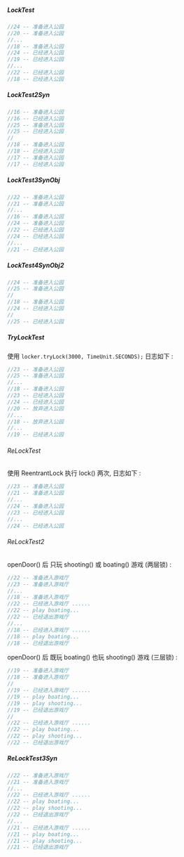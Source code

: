 
##### LockTest

```java
//24 -- 准备进入公园
//20 -- 准备进入公园
//...
//18 -- 准备进入公园
//24 -- 已经进入公园
//19 -- 已经进入公园
//...
//22 -- 已经进入公园
//18 -- 已经进入公园
```

##### LockTest2Syn

```java
//16 -- 准备进入公园
//16 -- 已经进入公园
//25 -- 准备进入公园
//25 -- 已经进入公园
//
//18 -- 准备进入公园
//18 -- 已经进入公园
//17 -- 准备进入公园
//17 -- 已经进入公园
```

##### LockTest3SynObj

```java
//22 -- 准备进入公园
//21 -- 准备进入公园
//...
//16 -- 准备进入公园
//24 -- 准备进入公园
//22 -- 已经进入公园
//24 -- 已经进入公园
//...
//21 -- 已经进入公园
```

##### LockTest4SynObj2

```java
//24 -- 准备进入公园
//25 -- 准备进入公园
//
//18 -- 准备进入公园
//24 -- 已经进入公园
//
//25 -- 已经进入公园
```

##### TryLockTest

使用 `locker.tryLock(3000, TimeUnit.SECONDS);` 日志如下 :

```java
//23 -- 准备进入公园
//25 -- 准备进入公园
//...
//18 -- 准备进入公园
//23 -- 已经进入公园
//24 -- 已经进入公园
//20 -- 放弃进入公园
//...
//18 -- 放弃进入公园
//...
//19 -- 已经进入公园
```

###### ReLockTest

使用 ReentrantLock 执行 lock() 两次, 日志如下 :

```java
//23 -- 准备进入公园
//21 -- 准备进入公园
//...
//24 -- 准备进入公园
//23 -- 已经进入公园
//...
//24 -- 已经进入公园
```

###### ReLockTest2

openDoor() 后 只玩 shooting() 或 boating() 游戏 (两层锁) :

```java
//22 -- 准备进入游戏厅
//23 -- 准备进入游戏厅
//...
//18 -- 准备进入游戏厅
//22 -- 已经进入游戏厅 ......
//22 -- play boating...
//22 -- 已经退出游戏厅
//...
//18 -- 已经进入游戏厅 ......
//18 -- play boating...
//18 -- 已经退出游戏厅
```

openDoor() 后 既玩 boating() 也玩 shooting() 游戏 (三层锁) :

```java
//19 -- 准备进入游戏厅
//18 -- 准备进入游戏厅
//        
//19 -- 已经进入游戏厅 ......
//19 -- play boating...
//19 -- play shooting...
//19 -- 已经退出游戏厅
//
//22 -- 已经进入游戏厅 ......
//22 -- play boating...
//22 -- play shooting...
//22 -- 已经退出游戏厅
```

##### ReLockTest3Syn

```java
//22 -- 准备进入游戏厅
//21 -- 准备进入游戏厅
//...
//22 -- 已经进入游戏厅 ......
//22 -- play boating...
//22 -- play shooting...
//22 -- 已经退出游戏厅
//...
//21 -- 已经进入游戏厅 ......
//21 -- play boating...
//21 -- play shooting...
//21 -- 已经退出游戏厅
```